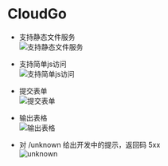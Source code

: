 # CloudGo

- 支持静态文件服务  
  ![支持静态文件服务](https://img-blog.csdnimg.cn/20191114202444828.png)

- 支持简单js访问  
  ![支持简单js访问](https://img-blog.csdnimg.cn/2019111420264132.png)

- 提交表单  
  ![提交表单](https://img-blog.csdnimg.cn/20191114202730171.png)

- 输出表格  
  ![输出表格](https://img-blog.csdnimg.cn/20191114202823318.png)

- 对 /unknown 给出开发中的提示，返回码 5xx  
  ![unknown](https://img-blog.csdnimg.cn/20191114202903184.png)
